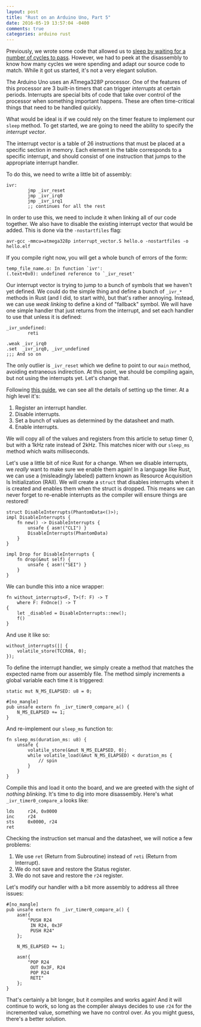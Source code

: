 ```yaml
---
layout: post
title: "Rust on an Arduino Uno, Part 5"
date: 2016-05-19 13:57:04 -0400
comments: true
categories: arduino rust
---
```


Previously, we wrote some code that allowed us to
[sleep by waiting for a number of cycles to pass][part3]. However, we
had to peek at the disassembly to know how many cycles we were
spending and adapt our source code to match. While it got us started,
it's not a very elegant solution.

<!-- more -->

The Arduino Uno uses an ATmega328P processor. One of the features of
this processor are 3 built-in timers that can trigger *interrupts* at
certain periods. Interrupts are special bits of code that take over
control of the processor when something important happens. These are
often time-critical things that need to be handled quickly.

What would be ideal is if we could rely on the timer feature to
implement our `sleep` method. To get started, we are going to need the
ability to specify the *interrupt vector*.

The interrupt vector is a table of 26 instructions that must be placed
at a specific section in memory. Each element in the table corresponds
to a specific interrupt, and should consist of one instruction that
jumps to the appropriate interrupt handler.

To do this, we need to write a little bit of assembly:

```
ivr:
        jmp _ivr_reset
        jmp _ivr_irq0
        jmp _ivr_irq1
        ;; continues for all the rest
```

In order to use this, we need to include it when linking all of our
code together. We also have to disable the existing interrupt vector
that would be added. This is done via the `-nostartfiles` flag:

```
avr-gcc -mmcu=atmega328p interrupt_vector.S hello.o -nostartfiles -o hello.elf
```

If you compile right now, you will get a whole bunch of errors of the
form:

```
temp_file_name.o: In function `ivr':
(.text+0x0): undefined reference to `_ivr_reset'
```

Our interrupt vector is trying to jump to a bunch of symbols that we
haven't yet defined. We could do the simple thing and define a bunch
of `_ivr_*` methods in Rust (and I did, to start with), but that's
rather annoying. Instead, we can use *weak linking* to define a kind
of "fallback" symbol. We will have one simple handler that just
returns from the interrupt, and set each handler to use that unless it
is defined:

```
_ivr_undefined:
        reti

.weak _ivr_irq0
.set  _ivr_irq0, _ivr_undefined
;;; And so on
```

The only outlier is `_ivr_reset` which we define to point to our
`main` method, avoiding extraneous indirection. At this point, we
should be compiling again, but not using the interrupts yet. Let's
change that.

Following [this guide][timer-guide], we can see all the details of
setting up the timer. At a high level it's:

1. Register an interrupt handler.
1. Disable interrupts.
1. Set a bunch of values as determined by the datasheet and math.
1. Enable interrupts.

We will copy all of the values and registers from this article to
setup timer 0, but with a 1kHz rate instead of 2kHz. This matches
nicer with our `sleep_ms` method which waits milliseconds.

Let's use a little bit of nice Rust for a change. When we disable
interrupts, we *really* want to make sure we enable them again! In a
language like Rust, we can use a (misleadingly labeled) pattern known
as Resource Acquisition Is Initialization (RAII). We will create a
`struct` that disables interrupts when it is created and enables them
when the struct is dropped. This means we can never forget to
re-enable interrupts as the compiler will ensure things are restored!

```
struct DisableInterrupts(PhantomData<()>);
impl DisableInterrupts {
    fn new() -> DisableInterrupts {
        unsafe { asm!("CLI") }
        DisableInterrupts(PhantomData)
    }
}

impl Drop for DisableInterrupts {
    fn drop(&mut self) {
        unsafe { asm!("SEI") }
    }
}
```

We can bundle this into a nice wrapper:

```
fn without_interrupts<F, T>(f: F) -> T
    where F: FnOnce() -> T
{
    let _disabled = DisableInterrupts::new();
    f()
}
```

And use it like so:

```
without_interrupts(|| {
    volatile_store(TCCR0A, 0);
});
```

To define the interrupt handler, we simply create a method that
matches the expected name from our assembly file. The method simply
increments a global variable each time it is triggered:

```
static mut N_MS_ELAPSED: u8 = 0;

#[no_mangle]
pub unsafe extern fn _ivr_timer0_compare_a() {
    N_MS_ELAPSED += 1;
}
```

And re-implement our `sleep_ms` function to:

```
fn sleep_ms(duration_ms: u8) {
    unsafe {
        volatile_store(&mut N_MS_ELAPSED, 0);
        while volatile_load(&mut N_MS_ELAPSED) < duration_ms {
            // spin
        }
    }
}
```

Compile this and load it onto the board, and we are greeted with the
sight of *nothing blinking*. It's time to dig into more
disassembly. Here's what `_ivr_timer0_compare_a` looks like:

```
lds     r24, 0x0000
inc     r24
sts     0x0000, r24
ret
```

Checking the instruction set manual and the datasheet, we will notice a few problems:

1. We use `ret` (Return from Subroutine) instead of `reti` (Return from Interrupt).
1. We do not save and restore the Status register.
1. We do not save and restore the `r24` register.

Let's modify our handler with a bit more assembly to address all three issues:

```
#[no_mangle]
pub unsafe extern fn _ivr_timer0_compare_a() {
    asm!{
        "PUSH R24
         IN R24, 0x3F
         PUSH R24"
    };

    N_MS_ELAPSED += 1;

    asm!{
        "POP R24
         OUT 0x3F, R24
         POP R24
         RETI"
    };
}
```

That's certainly a bit longer, but it compiles and works again! And it
will continue to work, so long as the compiler always decides to use
`r24` for the incremented value, something we have no control over. As
you might guess, there's a better solution.

[part3]: /blog/2016/01/24/rust-on-an-arduino-uno-part-3/
[timer-guide]: http://www.instructables.com/id/Arduino-Timer-Interrupts/?ALLSTEPS
